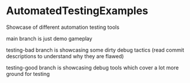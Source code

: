 # AutomatedTestingExamples
 Showcase of different automation testing tools

main branch is just demo gameplay

testing-bad branch is showcasing some dirty debug tactics (read commit descriptions to understand why they are flawed)

testing-good branch is showcasing debug tools which cover a lot more ground for testing
